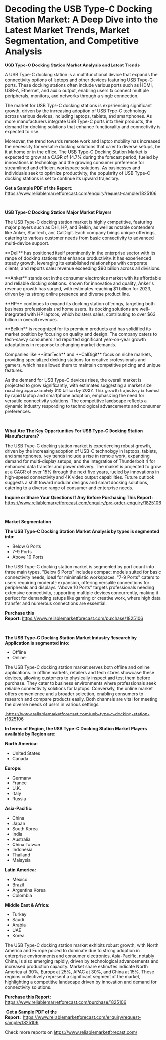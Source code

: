 <p><h1>Decoding the USB Type-C Docking Station Market: A Deep Dive into the Latest Market Trends, Market Segmentation, and Competitive Analysis</h1></p><p><strong>USB Type-C Docking Station Market Analysis and Latest Trends</strong></p>
<p><p>A USB Type-C docking station is a multifunctional device that expands the connectivity options of laptops and other devices featuring USB Type-C ports. These docking stations often include various ports such as HDMI, USB-A, Ethernet, and audio output, enabling users to connect multiple peripherals, monitors, and networks through a single connection. </p><p>The market for USB Type-C docking stations is experiencing significant growth, driven by the increasing adoption of USB Type-C technology across various devices, including laptops, tablets, and smartphones. As more manufacturers integrate USB Type-C ports into their products, the demand for docking solutions that enhance functionality and connectivity is expected to rise. </p><p>Moreover, the trend towards remote work and laptop mobility has increased the necessity for versatile docking solutions that cater to diverse setups, be it at home or in the office. The USB Type-C Docking Station Market is expected to grow at a CAGR of 14.7% during the forecast period, fueled by innovations in technology and the growing consumer preference for streamlined and efficient workspace solutions. As businesses and individuals seek to optimize productivity, the popularity of USB Type-C docking stations is set to continue its upward trajectory.</p></p>
<p><strong>Get a Sample PDF of the Report:&nbsp;</strong> <a href="https://www.reliablemarketforecast.com/enquiry/request-sample/1825106?utm_campaign=3194&utm_medium=2&utm_source=Github&utm_content=ia&utm_term=05042025&utm_id=usb-type-c-docking-station">https://www.reliablemarketforecast.com/enquiry/request-sample/1825106</a></p>
<p>&nbsp;</p>
<p><strong>USB Type-C Docking Station Major Market Players</strong></p>
<p><p>The USB Type-C docking station market is highly competitive, featuring major players such as Dell, HP, and Belkin, as well as notable contenders like Anker, StarTech, and CalDigit. Each company brings unique offerings, catering to various customer needs from basic connectivity to advanced multi-device support.</p><p>**Dell** has positioned itself prominently in the enterprise sector with its range of docking stations that enhance productivity. It has experienced steady growth, leveraging its established relationships with corporate clients, and reports sales revenue exceeding $90 billion across all divisions.</p><p>**Anker** stands out in the consumer electronics market with its affordable and reliable docking solutions. Known for innovation and quality, Anker's revenue growth has surged, with estimates reaching $1 billion for 2023, driven by its strong online presence and diverse product line.</p><p>**HP** continues to expand its docking station offerings, targeting both business professionals and home users. Its docking solutions are well-integrated with HP laptops, which bolsters sales, contributing to over $63 billion in overall revenues.</p><p>**Belkin** is recognized for its premium products and has solidified its market position by focusing on quality and design. The company caters to tech-savvy consumers and reported significant year-on-year growth adaptations in response to changing market demands.</p><p>Companies like **StarTech** and **CalDigit** focus on niche markets, providing specialized docking stations for creative professionals and gamers, which has allowed them to maintain competitive pricing and unique features.</p><p>As the demand for USB Type-C devices rises, the overall market is projected to grow significantly, with estimates suggesting a market size reaching approximately $10 billion by 2027. This growth trajectory is fueled by rapid laptop and smartphone adoption, emphasizing the need for versatile connectivity solutions. The competitive landscape reflects a dynamic industry responding to technological advancements and consumer preferences.</p></p>
<p>&nbsp;</p>
<p><strong>What Are The Key Opportunities For USB Type-C Docking Station Manufacturers?</strong></p>
<p><p>The USB Type-C docking station market is experiencing robust growth, driven by the increasing adoption of USB-C technology in laptops, tablets, and smartphones. Key trends include a rise in remote work, expanding demand for multi-display setups, and the integration of Thunderbolt 4 for enhanced data transfer and power delivery. The market is projected to grow at a CAGR of over 15% through the next five years, fueled by innovations in high-speed connectivity and 4K video output capabilities. Future outlook suggests a shift toward modular designs and smart docking solutions, catering to a diverse range of consumer and enterprise needs.</p></p>
<p><strong>Inquire or Share Your Questions If Any Before Purchasing This Report:</strong> <a href="https://www.reliablemarketforecast.com/enquiry/pre-order-enquiry/1825106?utm_campaign=3194&utm_medium=2&utm_source=Github&utm_content=ia&utm_term=05042025&utm_id=usb-type-c-docking-station">https://www.reliablemarketforecast.com/enquiry/pre-order-enquiry/1825106</a></p>
<p>&nbsp;</p>
<p><strong>Market Segmentation</strong></p>
<p><strong>The USB Type-C Docking Station Market Analysis by types is segmented into:</strong></p>
<p><ul><li>Below 6 Ports</li><li>7-9 Ports</li><li>Above 10 Ports</li></ul></p>
<p><p>The USB Type-C docking station market is segmented by port count into three main types. "Below 6 Ports" includes compact models suited for basic connectivity needs, ideal for minimalistic workspaces. "7-9 Ports" caters to users requiring moderate expansion, offering versatile connections for peripherals and displays. "Above 10 Ports" targets professionals needing extensive connectivity, supporting multiple devices concurrently, making it perfect for demanding setups like gaming or creative work, where high data transfer and numerous connections are essential.</p></p>
<p><strong>Purchase this Report:&nbsp;</strong><a href="https://www.reliablemarketforecast.com/purchase/1825106?utm_campaign=3194&utm_medium=2&utm_source=Github&utm_content=ia&utm_term=05042025&utm_id=usb-type-c-docking-station">https://www.reliablemarketforecast.com/purchase/1825106</a></p>
<p>&nbsp;</p>
<p><strong>The USB Type-C Docking Station Market Industry Research by Application is segmented into:</strong></p>
<p><ul><li>Offline</li><li>Online</li></ul></p>
<p><p>The USB Type-C docking station market serves both offline and online applications. In offline markets, retailers and tech stores showcase these devices, allowing customers to physically inspect and test them before purchase. They cater to business environments where professionals seek reliable connectivity solutions for laptops. Conversely, the online market offers convenience and a broader selection, enabling consumers to research and compare products easily. Both channels are vital for meeting the diverse needs of users in various settings.</p></p>
<p><a href="https://www.reliablemarketforecast.com/usb-type-c-docking-station-r1825106?utm_campaign=3194&utm_medium=2&utm_source=Github&utm_content=ia&utm_term=05042025&utm_id=usb-type-c-docking-station">&nbsp;https://www.reliablemarketforecast.com/usb-type-c-docking-station-r1825106</a></p>
<p><strong>In terms of Region, the USB Type-C Docking Station Market Players available by Region are:</strong></p>
<p>
    <p> <strong> North America: </strong>
        <ul>
            <li>United States</li>
            <li>Canada</li>
        </ul>
        </p> 
    <p> <strong> Europe: </strong>
        <ul>
            <li>Germany</li>
            <li>France</li>
            <li>U.K.</li>
            <li>Italy</li>
            <li>Russia</li>
        </ul>
        </p> 
    <p> <strong> Asia-Pacific: </strong>
        <ul>
            <li>China</li>
            <li>Japan</li>
            <li>South Korea</li>
            <li>India</li>
            <li>Australia</li>
            <li>China Taiwan</li>
            <li>Indonesia</li>
            <li>Thailand</li>
            <li>Malaysia</li>
        </ul>
        </p> 
    <p> <strong> Latin America: </strong>
        <ul>
            <li>Mexico</li>
            <li>Brazil</li>
            <li>Argentina Korea</li>
            <li>Colombia</li>
        </ul>
        </p> 
    <p> <strong> Middle East & Africa: </strong>
        <ul>
            <li>Turkey</li>
            <li>Saudi</li>
            <li>Arabia</li>
            <li>UAE</li>
            <li>Korea</li>
        </ul>
    </p>
    </p>
<p><p>The USB Type-C docking station market exhibits robust growth, with North America and Europe poised to dominate due to strong adoption in enterprise environments and consumer electronics. Asia-Pacific, notably China, is also emerging rapidly, driven by technological advancements and increased production capacity. Market share estimates indicate North America at 30%, Europe at 25%, APAC at 30%, and China at 15%. These regions collectively represent a significant segment of the market, highlighting a competitive landscape driven by innovation and demand for connectivity solutions.</p></p>
<p><strong>Purchase this Report: </strong><a href="https://www.reliablemarketforecast.com/purchase/1825106?utm_campaign=3194&utm_medium=2&utm_source=Github&utm_content=ia&utm_term=05042025&utm_id=usb-type-c-docking-station">https://www.reliablemarketforecast.com/purchase/1825106</a></p>
<p>&nbsp;<strong>Get a Sample PDF of the Report:&nbsp;&nbsp;</strong><a href="https://www.reliablemarketforecast.com/enquiry/request-sample/1825106?utm_campaign=3194&utm_medium=2&utm_source=Github&utm_content=ia&utm_term=05042025&utm_id=usb-type-c-docking-station">https://www.reliablemarketforecast.com/enquiry/request-sample/1825106</a></p>
<p><strong></strong></p>
<p>Check more reports on <a href="https://www.reliablemarketforecast.com/?utm_campaign=3194&utm_medium=2&utm_source=Github&utm_content=ia&utm_term=05042025&utm_id=usb-type-c-docking-station">https://www.reliablemarketforecast.com/</a></p>